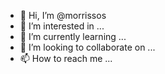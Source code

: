- 👋 Hi, I’m @morrissos
- 👀 I’m interested in ...
- 🌱 I’m currently learning ...
- 💞️ I’m looking to collaborate on ...
- 📫 How to reach me ...

<!---
morrissos/morrissos is a ✨ special ✨ repository because its `README.md` (this file) appears on your GitHub profile.
You can click the Preview link to take a look at your changes.
--->
